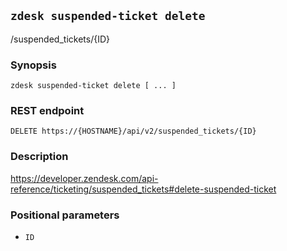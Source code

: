 ## `zdesk suspended-ticket delete`

/suspended_tickets/{ID}

### Synopsis

    zdesk suspended-ticket delete [ ... ]

### REST endpoint

    DELETE https://{HOSTNAME}/api/v2/suspended_tickets/{ID}

### Description

https://developer.zendesk.com/api-reference/ticketing/suspended_tickets#delete-suspended-ticket

### Positional parameters

* `ID`

